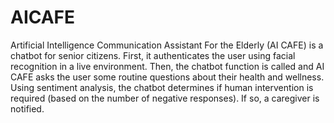 # AICAFE
Artificial Intelligence Communication Assistant For the Elderly (AI CAFE) is a chatbot for senior citizens. First, it authenticates the user using facial recognition in a live environment. Then, the chatbot function is called and AI CAFE asks the user some routine questions about their health and wellness. Using sentiment analysis, the chatbot determines if human intervention is required (based on the number of negative responses). If so, a caregiver is notified.
